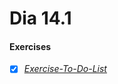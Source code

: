 # Dia 14.1

#### Exercises
- [x] _[Exercise-To-Do-List](https://github.com/gabrielraeder/exercise-todo-list)_
